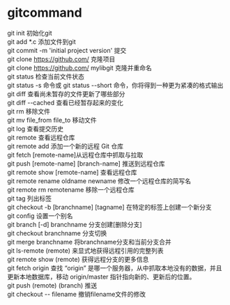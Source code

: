 # gitcommand

git init 初始化git  
git add *.c 添加文件到git  
git commit -m 'initial project version' 提交  
git clone https://github.com/ 克隆项目  
git clone https://github.com/ mylibgit 克隆并重命名  
git status  检查当前文件状态  
git status -s 命令或 git status --short 命令，你将得到一种更为紧凑的格式输出  
git diff 查看尚未暂存的文件更新了哪些部分  
git diff --cached 查看已经暂存起来的变化  
git rm 移除文件  
git mv file_from file_to 移动文件  
git log 查看提交历史  
git remote 查看远程仓库  
git remote add <shortname> <url> 添加一个新的远程 Git 仓库  
git fetch [remote-name]从远程仓库中抓取与拉取  
git push [remote-name] [branch-name] 推送到远程仓库  
git remote show [remote-name] 查看远程仓库  
git remote rename oldname newname 修改一个远程仓库的简写名  
git remote rm  remotename 移除一个远程仓库  
git tag 列出标签  
git checkout -b [branchname] [tagname] 在特定的标签上创建一个新分支  
git config 设置一个别名  
git branch [-d] branchname 分支创建[删除分支]  
git checkout  branchname 分支切换  
git merge branchname 将branchname分支和当前分支合并  
git ls-remote (remote) 来显式地获得远程引用的完整列表  
git remote show (remote) 获得远程分支的更多信息  
git fetch origin 查找 “origin” 是哪一个服务器，从中抓取本地没有的数据，并且更新本地数据库，移动 origin/master 指针指向新的、更新后的位置。  
git push (remote) (branch) 推送  
git checkout --  filename 撤销filename文件的修改
